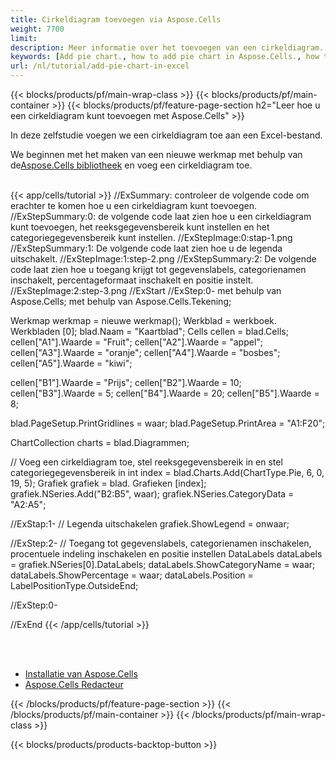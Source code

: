 ```yaml
---
title: Cirkeldiagram toevoegen via Aspose.Cells
weight: 7700
limit:
description: Meer informatie over het toevoegen van een cirkeldiagram.
keywords: [Add pie chart., how to add pie chart in Aspose.Cells., how to add pie chart using Aspose.Cells]
url: /nl/tutorial/add-pie-chart-in-excel
---
```

{{< blocks/products/pf/main-wrap-class >}}
{{< blocks/products/pf/main-container >}}
{{< blocks/products/pf/feature-page-section h2="Leer hoe u een cirkeldiagram kunt toevoegen met Aspose.Cells" >}}

<p>
In deze zelfstudie voegen we een cirkeldiagram toe aan een Excel-bestand.
</p>

<p>
 We beginnen met het maken van een nieuwe werkmap met behulp van de<a href="https://www.nuget.org/packages/Aspose.Cells">Aspose.Cells bibliotheek</a> en voeg een cirkeldiagram toe.
</p>

<br />
{{< app/cells/tutorial >}}
//ExSummary: controleer de volgende code om erachter te komen hoe u een cirkeldiagram kunt toevoegen.
//ExStepSummary:0: de volgende code laat zien hoe u een cirkeldiagram kunt toevoegen, het reeksgegevensbereik kunt instellen en het categoriegegevensbereik kunt instellen.
//ExStepImage:0:stap-1.png
//ExStepSummary:1: De volgende code laat zien hoe u de legenda uitschakelt.
//ExStepImage:1:step-2.png
//ExStepSummary:2: De volgende code laat zien hoe u toegang krijgt tot gegevenslabels, categorienamen inschakelt, percentageformaat inschakelt en positie instelt.
//ExStepImage:2:step-3.png
//ExStart
//ExStep:0-
met behulp van Aspose.Cells;
met behulp van Aspose.Cells.Tekening;

Werkmap werkmap = nieuwe werkmap();
Werkblad = werkboek. Werkbladen [0];
blad.Naam = "Kaartblad";
Cells cellen = blad.Cells;
cellen["A1"].Waarde = "Fruit";
cellen["A2"].Waarde = "appel";
cellen["A3"].Waarde = "oranje";
cellen["A4"].Waarde = "bosbes";
cellen["A5"].Waarde = "kiwi";

cellen["B1"].Waarde = "Prijs";
cellen["B2"].Waarde = 10;
cellen["B3"].Waarde = 5;
cellen["B4"].Waarde = 20;
cellen["B5"].Waarde = 8;

blad.PageSetup.PrintGridlines = waar;
blad.PageSetup.PrintArea = "A1:F20";

ChartCollection charts = blad.Diagrammen;

// Voeg een cirkeldiagram toe, stel reeksgegevensbereik in en stel categoriegegevensbereik in
int index = blad.Charts.Add(ChartType.Pie, 6, 0, 19, 5);
Grafiek grafiek = blad. Grafieken [index];
grafiek.NSeries.Add("B2:B5", waar);
grafiek.NSeries.CategoryData = "A2:A5";

//ExStap:1-
// Legenda uitschakelen
grafiek.ShowLegend = onwaar;

//ExStep:2-
// Toegang tot gegevenslabels, categorienamen inschakelen, procentuele indeling inschakelen en positie instellen
DataLabels dataLabels = grafiek.NSeries[0].DataLabels;
dataLabels.ShowCategoryName = waar;
dataLabels.ShowPercentage = waar;
dataLabels.Position = LabelPositionType.OutsideEnd;

//ExStep:0-

//ExEnd
{{< /app/cells/tutorial >}}
<br />

<br />
<br />
<div class="code-sample">
    <ul class="link-list">
        <li class="link-item"><a href="https://docs.aspose.com/cells/net/installation/">Installatie van Aspose.Cells</a></li>
        <li class="link-item"><a href="https://products.aspose.app/cells/editor/">Aspose.Cells Redacteur</a></li>
    </ul>
</div>

{{< /blocks/products/pf/feature-page-section >}}
{{< /blocks/products/pf/main-container >}}
{{< /blocks/products/pf/main-wrap-class >}}

{{< blocks/products/products-backtop-button >}}